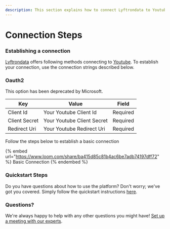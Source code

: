 ```yaml
---
description: This section explains how to connect Lyftrondata to Youtube.
---
```


# Connection Steps

### Establishing a connection

[Lyftrondata](https://www.lyftrondata.com) offers following methods connecting to [Youtube](https://www.lyftrondata.com/integration/marketing-analytics/youtube/). To establish your connection, use the connection strings described below.

### Oauth2

This option has been deprecated by Microsoft.

| Key           | Value                      | Field    |
| ------------- | -------------------------- | -------- |
| Client Id     | Your Youtube Client Id     | Required |
| Client Secret | Your Youtube Client Secret | Required |
| Redirect Uri  | Your Youtube Redirect Uri  | Required |

Follow the steps below to establish a basic connection

{% embed url="https://www.loom.com/share/ba415d85c81b4ac6be7adb74197dff72" %}
Basic Connection
{% endembed %}

### Quickstart Steps

Do you have questions about how to use the platform? Don't worry; we've got you covered. Simply follow the quickstart instructions [here](./).

### Questions? <a href="#questions" id="questions"></a>

We're always happy to help with any other questions you might have! [Set up a meeting with our experts](https://www.lyftrondata.com/book-a-meeting/).
